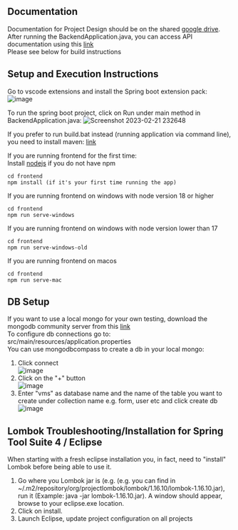 ## Documentation

Documentation for Project Design should be on the shared [google drive](https://drive.google.com/drive/folders/1XKTilrG06X8pr-Nr0WpW3K2VfH7jISyc?usp=sharing). 
<br>After running the BackendApplication.java, you can access API documentation using this [link](http://localhost:8080/swagger-ui/index.html)
<br>Please see below for build instructions

## Setup and Execution Instructions
Go to vscode extensions and install the Spring boot extension pack:
![image](https://user-images.githubusercontent.com/28746967/220386515-c81e6f4b-8f79-47f9-8b66-ac497a608296.png)

To run the spring boot project, click on Run under main method in BackendApplication.java:
![Screenshot 2023-02-21 232648](https://user-images.githubusercontent.com/28746967/220387154-30576be0-18c4-4dd4-927e-57d07fb0e8ee.png)

If you prefer to run build.bat instead (running application via command line), you need to install maven: 
[link](https://www.tutorialspoint.com/maven/maven_environment_setup.htm)

If you are running frontend for the first time:
<br>Install [nodejs](https://nodejs.org/en/) if you do not have npm
```
cd frontend
npm install (if it's your first time running the app)
```

If you are running frontend on windows with node version 18 or higher
```
cd frontend
npm run serve-windows
```

If you are running frontend on windows with node version lower than 17
```
cd frontend
npm run serve-windows-old
```

If you are running frontend on macos
```
cd frontend
npm run serve-mac
```


## DB Setup
If you want to use a local mongo for your own testing, download the mongodb community server from this [link](https://www.mongodb.com/try/download/community)
<br>To configure db connections go to: src/main/resources/application.properties
<br>You can use mongodbcompass to create a db in your local mongo:
1. Click connect
<br>![image](https://user-images.githubusercontent.com/28746967/221094757-759f3215-47c9-438b-a127-9b726199c88d.png)
2. Click on the "+" button
<br>![image](https://user-images.githubusercontent.com/28746967/221094953-5cc9b46e-27a4-43b4-b2c0-bd92156b604b.png)
3. Enter "vms" as database name and the name of the table you want to create under collection name e.g. form, user etc and click create db
<br>![image](https://user-images.githubusercontent.com/28746967/221095193-804750c5-4619-45ab-85bc-37fb4e7e59c3.png)


## Lombok Troubleshooting/Installation for Spring Tool Suite 4 / Eclipse
When starting with a fresh eclipse installation you, in fact, need to "install" Lombok before being able to use it.
<br>
1. Go where you Lombok jar is (e.g. (e.g. you can find in ~/.m2/repository/org/projectlombok/lombok/1.16.10/lombok-1.16.10.jar), run it (Example: java -jar lombok-1.16.10.jar). A window should appear, browse to your eclipse.exe location.<br>
2. Click on install.<br>
3. Launch Eclipse, update project configuration on all projects

